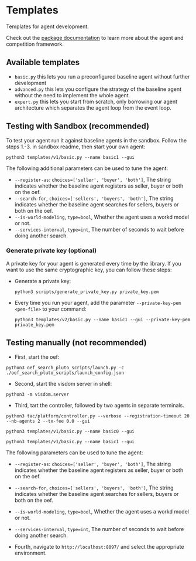 # Templates
Templates for agent development.

Check out the [package documentation](../../master/docs) to learn more about the agent and competition framework.

## Available templates

- `basic.py` this lets you run a preconfigured baseline agent without further development
- `advanced.py` this lets you configure the strategy of the baseline agent without the need to implement the whole agent.
- `expert.py` this lets you start from scratch, only borrowing our agent architecture which separates the agent loop from the event loop.

## Testing with Sandbox (recommended)

To test your agent run it against baseline agents in the sandbox. Follow the steps 1.-3. in sandbox readme, then start your own agent:

```
python3 templates/v1/basic.py --name basic1 --gui
```

The following additional parameters can be used to tune the agent:

- `--register-as`: `choices=['seller', 'buyer', 'both']`, The string indicates whether the baseline agent registers as seller, buyer or both on the oef.
- `--search-for`, `choices=['sellers', 'buyers', 'both']`, The string indicates whether the baseline agent searches for sellers, buyers or both on the oef.
- `--is-world-modeling`, `type=bool`, Whether the agent uses a workd model or not.   
- `--services-interval`, `type=int`, The number of seconds to wait before doing another search.


### Generate private key (optional)

A private key for your agent is generated every time by the library. 
If you want to use the same cryptographic key, you can follow these steps:

- Generate a private key:
      
      python3 scripts/generate_private_key.py private_key.pem
      
- Every time you run your agent, add the parameter `--private-key-pem <pem-file>` to your command:

      python3 templates/v2/basic.py --name basic1 --gui --private-key-pem private_key.pem

## Testing manually (not recommended)

- First, start the oef:
```
python3 oef_search_pluto_scripts/launch.py -c ./oef_search_pluto_scripts/launch_config.json
```

- Second, start the visdom server in shell:
```
python3 -m visdom.server
```

- Third, tart the controller, followed by two agents in separate terminals.
```
python3 tac/platform/controller.py --verbose --registration-timeout 20 --nb-agents 2 --tx-fee 0.0 --gui
```
```
python3 templates/v1/basic.py --name basic0 --gui
```
```
python3 templates/v1/basic.py --name basic1 --gui
```

The following parameters can be used to tune the agent:

- `--register-as`: `choices=['seller', 'buyer', 'both']`, The string indicates whether the baseline agent registers as seller, buyer or both on the oef.
- `--search-for`, `choices=['sellers', 'buyers', 'both']`, The string indicates whether the baseline agent searches for sellers, buyers or both on the oef.
- `--is-world-modeling`, `type=bool`, Whether the agent uses a workd model or not.   
- `--services-interval`, `type=int`, The number of seconds to wait before doing another search.

- Fourth, navigate to `http://localhost:8097/` and select the appropriate environment.
